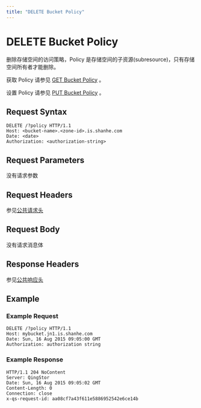 ```yaml
---
title: "DELETE Bucket Policy"
---
```


# DELETE Bucket Policy

删除存储空间的访问策略，Policy 是存储空间的子资源(subresource)，只有存储空间所有者才能删除。

获取 Policy 请参见 [GET Bucket Policy](../get_policy) 。

设置 Policy 请参见 [PUT Bucket Policy](../put_policy) 。

## Request Syntax

```http
DELETE /?policy HTTP/1.1
Host: <bucket-name>.<zone-id>.is.shanhe.com
Date: <date>
Authorization: <authorization-string>
```

## Request Parameters

没有请求参数

## Request Headers

参见[公共请求头](../../../common_header#请求头字段-request-header)

## Request Body

没有请求消息体

## Response Headers

参见[公共响应头](../../../common_header#响应头字段-request-header)

## Example

### Example Request

```http
DELETE /?policy HTTP/1.1
Host: mybucket.jn1.is.shanhe.com
Date: Sun, 16 Aug 2015 09:05:00 GMT
Authorization: authorization string
```

### Example Response

```http
HTTP/1.1 204 NoContent
Server: QingStor
Date: Sun, 16 Aug 2015 09:05:02 GMT
Content-Length: 0
Connection: close
x-qs-request-id: aa08cf7a43f611e5886952542e6ce14b
```
